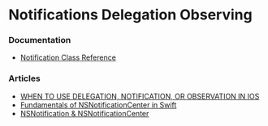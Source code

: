 # Notifications Delegation Observing

### Documentation

- [Notification Class Reference](https://developer.apple.com/documentation/foundation/notification) 

### Articles

- [WHEN TO USE DELEGATION, NOTIFICATION, OR OBSERVATION IN IOS](https://shinesolutions.com/2011/06/14/delegation-notification-and-observation/)
- [Fundamentals of NSNotificationCenter in Swift](http://www.andrewcbancroft.com/2014/10/08/fundamentals-of-nsnotificationcenter-in-swift/)
- [NSNotification & NSNotificationCenter](https://nshipster.com/nsnotification-and-nsnotificationcenter/)
